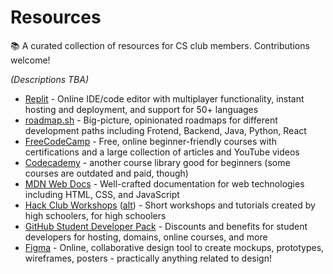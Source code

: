 # Resources
📚 A curated collection of resources for CS club members. Contributions welcome!

_(Descriptions TBA)_
- [Replit](https://replit.com/) - Online IDE/code editor with multiplayer functionality, instant hosting and deployment, and support for 50+ languages
- [roadmap.sh](https://roadmap.sh/) - Big-picture, opinionated roadmaps for different development paths including Frotend, Backend, Java, Python, React
- [FreeCodeCamp](http://freecodecamp.org/) - Free, online beginner-friendly courses with certifications and a large collection of articles and YouTube videos
- [Codecademy](https://www.codecademy.com/) - another course library good for beginners (some courses are outdated and paid, though)
- [MDN Web Docs](https://developer.mozilla.org/en-US/) - Well-crafted documentation for web technologies including HTML, CSS, and JavaScript
- [Hack Club Workshops](http://workshops.hackclub.com/) ([alt](https://workshops.bulckcah.com/)) - Short workshops and tutorials created by high schoolers, for high schoolers
- [GitHub Student Developer Pack](https://education.github.com/pack) - Discounts and benefits for student developers for hosting, domains, online courses, and more
- [Figma](https://figma.com/) - Online, collaborative design tool to create mockups, prototypes, wireframes, posters - practically anything related to design!
